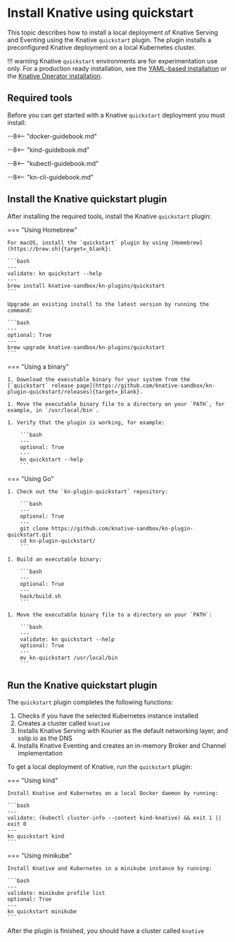 # Install Knative using quickstart

This topic describes how to install a local deployment of Knative Serving and
Eventing using the Knative `quickstart` plugin. The plugin installs a preconfigured Knative deployment on a local Kubernetes cluster.

!!! warning
    Knative `quickstart` environments are for experimentation use only.
    For a production ready installation, see the [YAML-based installation](/docs/install/yaml-install/)
    or the [Knative Operator installation](/docs/install/operator/knative-with-operators/).

## Required tools

Before you can get started with a Knative `quickstart` deployment you must install:

--8<-- "docker-guidebook.md"

--8<-- "kind-guidebook.md"

--8<-- "kubectl-guidebook.md"

--8<-- "kn-cli-guidebook.md"

## Install the Knative quickstart plugin

After installing the required tools, install the Knative `quickstart` plugin:

=== "Using Homebrew"

    For macOS, install the `quickstart` plugin by using [Homebrew](https://brew.sh){target=_blank}:

    ```bash
    ---
    validate: kn quickstart --help
    ---
    brew install knative-sandbox/kn-plugins/quickstart
    ```

    Upgrade an existing install to the latest version by running the command:

    ```bash
    ---
    optional: True
    ---
    brew upgrade knative-sandbox/kn-plugins/quickstart
    ```
    
=== "Using a binary"

    1. Download the executable binary for your system from the [`quickstart` release page](https://github.com/knative-sandbox/kn-plugin-quickstart/releases){target=_blank}.

    1. Move the executable binary file to a directory on your `PATH`, for example, in `/usr/local/bin`.

    1. Verify that the plugin is working, for example:

        ```bash
        ---
        optional: True
        ---
        kn quickstart --help
        ```

=== "Using Go"

    1. Check out the `kn-plugin-quickstart` repository:

        ```bash
        ---
        optional: True
        ---
        git clone https://github.com/knative-sandbox/kn-plugin-quickstart.git
        cd kn-plugin-quickstart/
        ```

    1. Build an executable binary:

        ```bash
        ---
        optional: True
        ---
        hack/build.sh
        ```

    1. Move the executable binary file to a directory on your `PATH`:

        ```bash
        ---
        validate: kn quickstart --help
        optional: True
        ---
        mv kn-quickstart /usr/local/bin
        ```

## Run the Knative quickstart plugin

The `quickstart` plugin completes the following functions:

1. Checks if you have the selected Kubernetes instance installed
1. Creates a cluster called `knative`
1. Installs Knative Serving with Kourier as the default networking layer, and sslip.io as the DNS
1. Installs Knative Eventing and creates an in-memory Broker and Channel implementation


To get a local deployment of Knative, run the `quickstart` plugin:

=== "Using kind"

    Install Knative and Kubernetes on a local Docker daemon by running:

    ```bash
    ---
    validate: (kubectl cluster-info --context kind-knative) && exit 1 || exit 0
    ---
    kn quickstart kind
    ```

=== "Using minikube"

    Install Knative and Kubernetes in a minikube instance by running:

    ```bash
    ---
    validate: minikube profile list
    optional: True
    ---
    kn quickstart minikube
    ```

After the plugin is finished, you should have a cluster called `knative`
